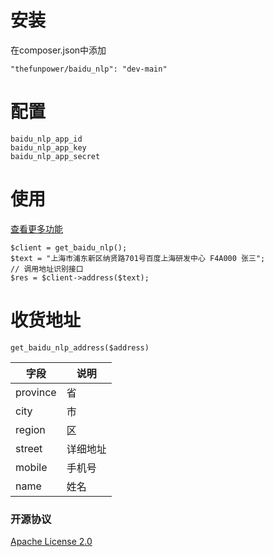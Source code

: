 # 安装

在composer.json中添加
~~~
"thefunpower/baidu_nlp": "dev-main" 
~~~

# 配置
~~~
baidu_nlp_app_id
baidu_nlp_app_key
baidu_nlp_app_secret
~~~

# 使用

[查看更多功能](https://ai.baidu.com/ai-doc/NLP/Mk6z52c9h#%E5%AE%89%E8%A3%85%E8%87%AA%E7%84%B6%E8%AF%AD%E8%A8%80%E5%A4%84%E7%90%86-php-sdk)

~~~
$client = get_baidu_nlp();
$text = "上海市浦东新区纳贤路701号百度上海研发中心 F4A000 张三"; 
// 调用地址识别接口
$res = $client->address($text);
~~~

# 收货地址

~~~
get_baidu_nlp_address($address)
~~~

|  字段   | 说明 |
|  ----  | ----  |
| province  | 省 |
| city  | 市 |
| region  | 区 |
| street  | 详细地址 |
| mobile  | 手机号 |
| name  | 姓名 | 

 


### 开源协议 

[Apache License 2.0](LICENSE)